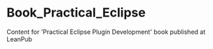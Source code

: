 Book_Practical_Eclipse
======================

Content for 'Practical Eclipse Plugin Development' book published at LeanPub
